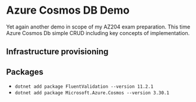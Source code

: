 # Azure Cosmos DB Demo

Yet again another demo in scope of my AZ204 exam preparation.
This time Azure Cosmos Db simple CRUD including key concepts of implementation.

## Infrastructure provisioning

## Packages

- `dotnet add package FluentValidation --version 11.2.1`
- `dotnet add package Microsoft.Azure.Cosmos --version 3.30.1`